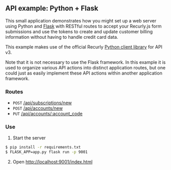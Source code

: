 ## API example: Python + Flask

This small application demonstrates how you might set up a web server
using Python and [Flask][flask] with RESTful routes to accept your Recurly.js
form submissions and use the tokens to create and update customer billing
information without having to handle credit card data.

This example makes use of the official Recurly [Python client library][client]
for API v3.

Note that it is not necessary to use the Flask framework. In this example it is
used to organize various API actions into distinct application routes, but one
could just as easily implement these API actions within another application
framework.

### Routes

- `POST` [/api/subscriptions/new](app.py#L29-L68)
- `POST` [/api/accounts/new](app.py#L84-L103)
- `PUT` [/api/accounts/:account_code](app.py#L106-L118)

### Use

1. Start the server

  ```bash
  $ pip install -r requirements.txt
  $ FLASK_APP=app.py flask run -p 9001
  ```
2. Open [http://localhost:9001/index.html](http://localhost:9001/index.html)

[flask]: http://flask.pocoo.org/
[client]: http://github.com/recurly/recurly-client-python
